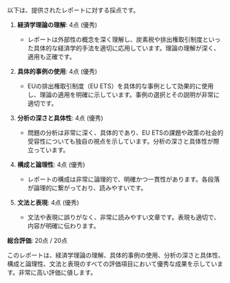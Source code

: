 以下は、提供されたレポートに対する採点です。

1. **経済学理論の理解**: 4点 (優秀)
   - レポートは外部性の概念を深く理解し、炭素税や排出権取引制度といった具体的な経済学的手法を適切に応用しています。理論の理解が深く、適用も正確です。

2. **具体的事例の使用**: 4点 (優秀)
   - EUの排出権取引制度（EU ETS）を具体的な事例として効果的に使用し、理論の適用を明確に示しています。事例の選択とその説明が非常に適切です。

3. **分析の深さと具体性**: 4点 (優秀)
   - 問題の分析は非常に深く、具体的であり、EU ETSの課題や政策の社会的受容性についても独自の視点を示しています。分析の深さと具体性が際立っています。

4. **構成と論理性**: 4点 (優秀)
   - レポートの構成は非常に論理的で、明確かつ一貫性があります。各段落が論理的に繋がっており、読みやすいです。

5. **文法と表現**: 4点 (優秀)
   - 文法や表現に誤りがなく、非常に読みやすい文章です。表現も適切で、内容が明確に伝わります。

**総合評価**: 20点 / 20点

このレポートは、経済学理論の理解、具体的事例の使用、分析の深さと具体性、構成と論理性、文法と表現のすべての評価項目において優秀な成果を示しています。非常に高い評価に値します。